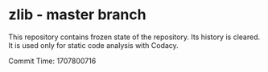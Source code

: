 # zlib - master branch

This repository contains frozen state of the repository.
Its history is cleared. It is used only for static code
analysis with Codacy.

Commit Time: 1707800716